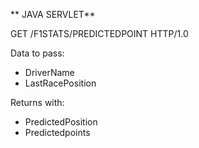 ** JAVA SERVLET**

GET /F1STATS/PREDICTEDPOINT HTTP/1.0

Data to pass:
* DriverName
* LastRacePosition

Returns with:
* PredictedPosition
* Predictedpoints
